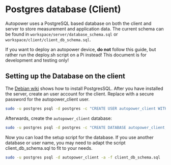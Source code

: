 # Postgres database (Client)

Autopower uses a PostgreSQL based database on both the client and server to store measurement and application data. The current schema can be found in `workspace/server/database_schema.sql` or `workspace/client/client_db_schema.sql`.

If you want to deploy an autopower device, **do not** follow this guide, but rather run the deploy.sh script on a Pi instead! This document is for development and testing only!

## Setting up the Database on the client
The [Debian wiki](https://wiki.debian.org/PostgreSql) shows how to install PostgresSQL. After you have installed the server, create an user account for the client. Replace <password> with a secure password for the autopower_client user.
```bash
sudo -u postgres psql -d postgres -c "CREATE USER autopower_client WITH PASSWORD '<password>';"
```

Afterwards, create the `autopower_client` database:
```bash
sudo -u postgres psql -d postgres -c "CREATE DATABASE autopower_client;"
```

Now you can load the setup script for the database. If you use another database or user name, you may need to adapt the script client_db_schema.sql to fit to your needs.
```bash
sudo -u postgres psql -d autopower_client -a -f client_db_schema.sql
```
